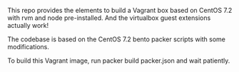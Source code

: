 This repo provides the elements to build a Vagrant box based on CentOS 7.2 with rvm and node pre-installed. And the virtualbox guest extensions actually work!

The codebase is based on the CentOS 7.2 bento packer scripts with some modifications.

To build this Vagrant image, run packer build packer.json and wait patiently.
